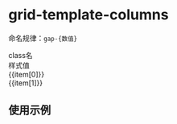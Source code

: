 # grid-template-columns

<script setup>
import { useData } from 'vitepress'
import { ref } from 'vue'

const { page } = useData()

const list = ref([
['grid-cols-1', 'grid-template-columns: repeat(1, minmax(0, 1fr));'],
['grid-cols-12', 'grid-template-columns: repeat(12, minmax(0, 1fr));'],
])
</script>

命名规律：`gap-{数值}` 
 
<div class="a-flex a-row a-jc-sb a-border-b a-h-30"  >
  <div class="a-flex-1">class名</div>
  <div class="a-flex-1">样式值</div>
</div>
<div class=" a-flex-1" style="overflow-y:auto;max-height: 300px">
  <div class="a-flex a-row a-jc-sb a-border-b a-h-30" v-for="(item, index) in list" :key="index" >
    <div class="a-flex-1">{{item[0]}}</div>
    <div class="a-flex-1">{{item[1]}}</div>
  </div>
</div>

## 使用示例

